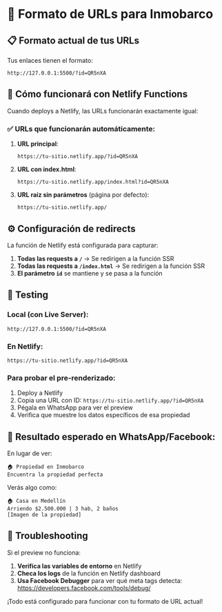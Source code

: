 # 🔗 Formato de URLs para Inmobarco

## 📋 Formato actual de tus URLs

Tus enlaces tienen el formato:
```
http://127.0.0.1:5500/?id=QR5nXA
```

## 🚀 Cómo funcionará con Netlify Functions

Cuando deploys a Netlify, las URLs funcionarán exactamente igual:

### ✅ URLs que funcionarán automáticamente:

1. **URL principal**: 
   ```
   https://tu-sitio.netlify.app/?id=QR5nXA
   ```

2. **URL con index.html**:
   ```
   https://tu-sitio.netlify.app/index.html?id=QR5nXA
   ```

3. **URL raíz sin parámetros** (página por defecto):
   ```
   https://tu-sitio.netlify.app/
   ```

## ⚙️ Configuración de redirects

La función de Netlify está configurada para capturar:

1. **Todas las requests a `/`** → Se redirigen a la función SSR
2. **Todas las requests a `/index.html`** → Se redirigen a la función SSR  
3. **El parámetro `id`** se mantiene y se pasa a la función

## 🧪 Testing

### Local (con Live Server):
```
http://127.0.0.1:5500/?id=QR5nXA
```

### En Netlify:
```
https://tu-sitio.netlify.app/?id=QR5nXA
```

### Para probar el pre-renderizado:
1. Deploy a Netlify
2. Copia una URL con ID: `https://tu-sitio.netlify.app/?id=QR5nXA`
3. Pégala en WhatsApp para ver el preview
4. Verifica que muestre los datos específicos de esa propiedad

## 📱 Resultado esperado en WhatsApp/Facebook:

En lugar de ver:
```
🏠 Propiedad en Inmobarco
Encuentra la propiedad perfecta
```

Verás algo como:
```
🏠 Casa en Medellín
Arriendo $2.500.000 | 3 hab, 2 baños
[Imagen de la propiedad]
```

## 🔧 Troubleshooting

Si el preview no funciona:

1. **Verifica las variables de entorno** en Netlify
2. **Checa los logs** de la función en Netlify dashboard
3. **Usa Facebook Debugger** para ver qué meta tags detecta:
   https://developers.facebook.com/tools/debug/

¡Todo está configurado para funcionar con tu formato de URL actual!
